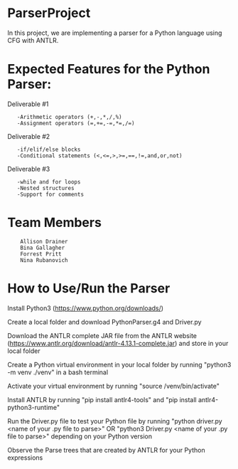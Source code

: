 # ParserProject
In this project, we are implementing a parser for a Python language using CFG with ANTLR.
# Expected Features for the Python Parser:
Deliverable #1

       -Arithmetic operators (+,-,*,/,%)
       -Assignment operators (=,+=,-=,*=,/=)
       
Deliverable #2

       -if/elif/else blocks
       -Conditional statements (<,<=,>,>=,==,!=,and,or,not)

Deliverable #3

       -while and for loops
       -Nested structures
       -Support for comments
# Team Members

        Allison Drainer
        Bina Gallagher
        Forrest Pritt
        Nina Rubanovich
# How to Use/Run the Parser
Install Python3 (https://www.python.org/downloads/)

Create a local folder and download PythonParser.g4 and Driver.py

Download the ANTLR complete JAR file from the ANTLR website (https://www.antlr.org/download/antlr-4.13.1-complete.jar) and store in your local folder

Create a Python virtual environment in your local folder by running "python3 -m venv ./venv" in a bash terminal

Activate your virtual environment by running "source /venv/bin/activate"

Install ANTLR by running "pip install antlr4-tools" and "pip install antlr4-python3-runtime"

Run the Driver.py file to test your Python file by running "python driver.py <name of your .py file to parse>" OR "python3 Driver.py <name of your .py file to parse>" depending on your Python version

Observe the Parse trees that are created by ANTLR for your Python expressions
